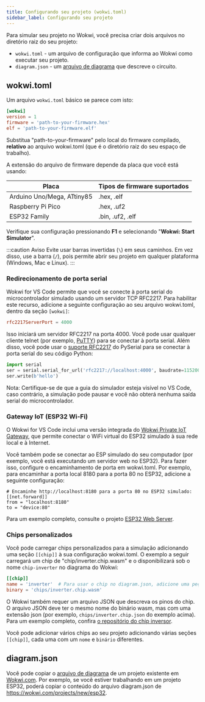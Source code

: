 ```yaml
---
title: Configurando seu projeto (wokwi.toml)
sidebar_label: Configurando seu projeto
---
```


Para simular seu projeto no Wokwi, você precisa criar dois arquivos no diretório raiz do seu projeto:

- `wokwi.toml` - um arquivo de configuração que informa ao Wokwi como executar seu projeto.
- `diagram.json` - um [arquivo de diagrama](../diagram-format) que descreve o circuito.

## wokwi.toml

Um arquivo `wokwi.toml` básico se parece com isto:

```toml
[wokwi]
version = 1
firmware = 'path-to-your-firmware.hex'
elf = 'path-to-your-firmware.elf'
```

Substitua "path-to-your-firmware" pelo local do firmware compilado, **relativo** ao arquivo wokwi.toml (que é o diretório raiz do seu espaço de trabalho).

A extensão do arquivo de firmware depende da placa que você está usando:

| Placa                      | Tipos de firmware suportados |
| -------------------------- | ---------------------------- |
| Arduino Uno/Mega, ATtiny85 | .hex, .elf                   |
| Raspberry Pi Pico          | .hex, .uf2                   |
| ESP32 Family               | .bin, .uf2, .elf             |

Verifique sua configuração pressionando **F1** e selecionando "**Wokwi: Start Simulator**".

:::caution Aviso
Evite usar barras invertidas (`\`) em seus caminhos. Em vez disso, use a barra (`/`), pois permite abrir seu projeto em qualquer plataforma (Windows, Mac e Linux).
:::

### Redirecionamento de porta serial

Wokwi for VS Code permite que você se conecte à porta serial do microcontrolador simulado usando um servidor TCP RFC2217. Para habilitar este recurso, adicione a seguinte configuração ao seu arquivo wokwi.toml, dentro da seção `[wokwi]`:

```toml
rfc2217ServerPort = 4000
```

Isso iniciará um servidor RFC2217 na porta 4000. Você pode usar qualquer cliente telnet (por exemplo, [PuTTY](https://www.putty.org/)) para se conectar à porta serial. Além disso, você pode usar o [suporte RFC2217](https://pyserial.readthedocs.io/en/latest/url_handlers.html#rfc2217) do PySerial para se conectar à porta serial do seu código Python:

```python
import serial
ser = serial.serial_for_url('rfc2217://localhost:4000', baudrate=115200)
ser.write(b'hello')
```

Nota: Certifique-se de que a guia do simulador esteja visível no VS Code, caso contrário, a simulação pode pausar e você não obterá nenhuma saída serial do microcontrolador.

### Gateway IoT (ESP32 Wi-Fi)

O Wokwi for VS Code inclui uma versão integrada do [Wokwi Private IoT Gateway](../guides/esp32-wifi#internet-access), que permite conectar o WiFi virtual do ESP32 simulado à sua rede local e à Internet.

Você também pode se conectar ao ESP simulado do seu computador (por exemplo, você está executando um servidor web no ESP32). Para fazer isso, configure o encaminhamento de porta em wokwi.toml. Por exemplo, para encaminhar a porta local 8180 para a porta 80 no ESP32, adicione a seguinte configuração:

```
# Encaminhe http://localhost:8180 para a porta 80 no ESP32 simulado:
[[net.forward]]
from = "localhost:8180"
to = "device:80"
```

Para um exemplo completo, consulte o projeto [ESP32 Web Server](https://github.com/wokwi/esp32-http-server).

### Chips personalizados

Você pode carregar chips personalizados para a simulação adicionando uma seção `[[chip]]` à sua configuração wokwi.toml. O exemplo a seguir carregará um chip de "chip/inverter.chip.wasm" e o disponibilizará sob o nome `chip-inverter` no diagrama do Wokwi:

```toml
[[chip]]
name = 'inverter'  # Para usar o chip no diagram.json, adicione uma peça do tipo "chip-inverter".
binary = 'chips/inverter.chip.wasm'
```

O Wokwi também requer um arquivo JSON que descreva os pinos do chip. O arquivo JSON deve ter o mesmo nome do binário wasm, mas com uma extensão json (por exemplo, `chips/inverter.chip.json` do exemplo acima). Para um exemplo completo, confira [o repositório do chip inversor](https://github.com/wokwi/inverter-chip).

Você pode adicionar vários chips ao seu projeto adicionando várias seções `[[chip]]`, cada uma com um `nome` e `binário` diferentes.

## diagram.json

Você pode copiar o [arquivo de diagrama](../diagram-format) de um projeto existente em [Wokwi.com](https://wokwi.com). Por exemplo, se você estiver trabalhando em um projeto ESP32, poderá copiar o conteúdo do arquivo diagram.json de https://wokwi.com/projects/new/esp32.
